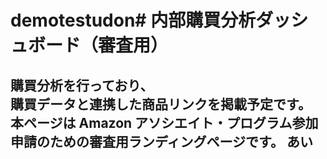 # demotestudon# 内部購買分析ダッシュボード（審査用）

購買分析を行っており、  
購買データと連携した商品リンクを掲載予定です。  
本ページは Amazon アソシエイト・プログラム参加申請のための審査用ランディングページです。
あい
---
